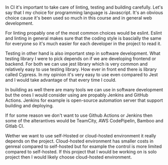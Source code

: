 In CI it's important to take care of linting, testing and building carefully. Let's say that I my choice for programming language is Javascript. It's an obvious choice cause it's been used so much in this course and in general web development. 

For linting propably one of the most common choices would be eslint. Eslint and linting in general makes sure that the coding style is bascially the same for everyone so it's much easier for each developer in the project to read it. 

Testing in other hand is also important step in software development. What testing library I were to pick depends on if we are developing frontend or backend. For both we can use jest library which is very common and relatively easy to use testing library. How ever in front end there is library called Cypress. In my opinion it's very easy to use even compared to Jest and I would take advantage of that every time I could.

In building as well there are many tools we can use in software development but the ones I would consider using are propably Jenkins and GitHub Actions. Jenkins for example is open-source automation server that support building and deploying. 

If for some reason we don't want to use Github Actions or Jenkins then some of the alterantives would be TeamCity, AWS CodePipelin, Bamboo and Gitlab CI.

Wether we want to use self-Hosted or cloud-hosted environment it really depends on the project. Cloud-hosted environment has smaller costs in genreal compared to self-hosted but for example the control is more limited compared to self-hosted. If this project that I would be working on is solo project then I would likely choose cloud-hosted environment.
